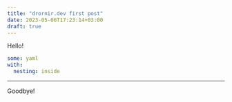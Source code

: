 ```yaml
---
title: "drornir.dev first post"
date: 2023-05-06T17:23:14+03:00
draft: true
---
```


Hello! 

```yaml
some: yaml
with:
  nesting: inside
```

---

Goodbye!
